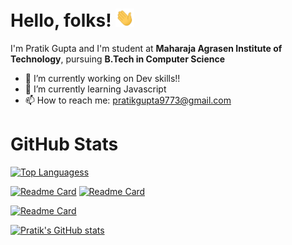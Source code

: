 # Hello, folks! <img src="https://github.com/prat1k-gupta/prat1k-gupta/blob/main/wave.gif" width="30px">

I'm Pratik Gupta and I'm student at **Maharaja Agrasen Institute of Technology**, pursuing **B.Tech in Computer Science**
- 🔭 I’m currently working on Dev skills!!
- 🌱 I’m currently learning Javascript
- 📫 How to reach me: pratikgupta9773@gmail.com
# GitHub Stats

[![Top Languagess](https://github-readme-stats.vercel.app/api/top-langs/?username=prat1k-gupta&&layout=compact&theme=radical)](https://github.com/anuraghazra/github-readme-stats)

[![Readme Card](https://github-readme-stats.vercel.app/api/pin/?username=prat1k-gupta&repo=incrementinator2.0&theme=radical)](https://github.com/prat1k-gupta/incrementinator2.0)
[![Readme Card](https://github-readme-stats.vercel.app/api/pin/?username=prat1k-gupta&repo=Ethcard&theme=radical)](https://github.com/prat1k-gupta/Ethcard)

[![Readme Card](https://github-readme-stats.vercel.app/api/pin/?username=prat1k-gupta&repo=C-codes&theme=radical)](https://github.com/prat1k-gupta/C-codes)

[![Pratik's GitHub stats](https://github-readme-stats.vercel.app/api?username=prat1k-gupta&show_icons=true&theme=radical )](https://github.com/prat1k-gupta)


<!---
prat1k-gupta/prat1k-gupta is a ✨ special ✨ repository because its `README.md` (this file) appears on your GitHub profile.
You can click the Preview link to take a look at your changes.
--->
